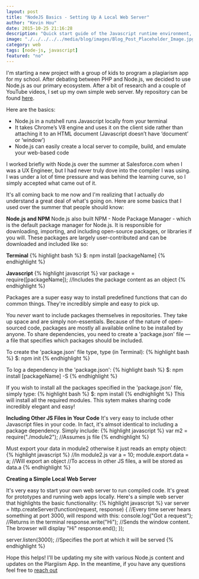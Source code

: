 ```yaml
---
layout: post
title: "NodeJS Basics - Setting Up A Local Web Server"
author: "Kevin Hou"
date: 2015-10-25 21:16:28
description: "Quick start guide of the Javascript runtime environment, Node.js, and its basic functionalities."
image: "./../../../../media/blog/images/Blog_Post_Placeholder_Image.jpg"
category: web
tags: [node-js, javascript]
featured: "no"
---
```

I'm starting a new project with a group of kids to program a plagiarism app for my school. After debating between PHP and Node.js, we decided to use Node.js as our primary ecosystem. After a bit of research and a couple of YouTube videos, I set up my own simple web server. My repository can be found <a href="https://github.com/khou22/NodeJSPractice">here</a>.

Here are the basics:
<ul>
  <li>Node.js in a nutshell runs Javascript locally from your terminal</li>
  <li>It takes Chrome’s V8 engine and uses it on the client side rather than attaching it to an HTML document (Javascript doesn’t have ‘document’ or ‘window’)</li>
  <li>Node.js can easily create a local server to compile, build, and emulate your web-based code</li>
</ul>

I worked briefly with Node.js over the summer at Salesforce.com when I was a UX Engineer, but I had never truly dove into the compiler I was using. I was under a lot of time pressure and was behind the learning curve, so I simply accepted what came out of it.

It's all coming back to me now and I'm realizing that I actually <i>do</i> understand a great deal of what's going on. Here are some basics that I used over the summer that people should know:

<b>Node.js and NPM</b>
Node.js also built NPM - Node Package Manager - which is the default package manager for Node.js. It is responsible for downloading, importing, and including open-source packages, or libraries if you will. These packages are largely user-contributed and can be downloaded and included like so:

<b>Terminal</b>
{% highlight bash %}
$: npm install [packageName]
{% endhighlight %}

<b>Javascript</b>
{% highlight javascript %}
var package = require([packageName]); //Includes the package content as an object
{% endhighlight %}

Packages are a super easy way to install predefined functions that can do common things. They're incredibly simple and easy to pick up.

You <i>never</i> want to include packages themselves in repositories. They take up space and are simply non-essentials. Because of the nature of open-sourced code, packages are mostly all available online to be installed by anyone. To share dependencies, you need to create a 'package.json' file — a file that specifies which packages should be included.

To create the 'package.json' file type, type (in Terminal):
{% highlight bash %}
$: npm init
{% endhighlight %}

To log a dependency in the 'package.json':
{% highlight bash %}
$: npm install [packageName] -S
{% endhighlight %}

If you wish to install all the packages specified in the 'package.json' file, simply type:
{% highlight bash %}
$: npm install
{% endhighlight %}
This will install all the required modules. This sytem makes sharing code incredibly elegant and easy!

<b>Including Other JS Files in Your Code</b>
It's very easy to include other Javascript files in your code. In fact, it's almsot identical to including a package dependency. Simply include:
{% highlight javascript %}
var m2 = require("./module2"); //Assumes js file
{% endhighlight %}

Must export your data in module2 otherwise it just reads an empty object:
{% highlight javascript %}
//In module2.js
var a = 10;
module.export.data = a; //Will export an object
//To access in other JS files, a will be stored as data.a
{% endhighlight %}

<b>Creating a Simple Local Web Server</b>

It's very easy to start your own web server to run compiled code. It's great for prototypes and running web apps locally. Here's a simple web server that highlights the basic functionality:
{% highlight javascript %}
var server = http.createServer(function(request, response) {
  //Every time server hears something at port 3000, will respond with this:
  console.log("Got a request"); //Returns in the terminal
  response.write("Hi"); //Sends the window content. The browser will display "Hi"
  response.end();
});

server.listen(3000); //Specifies the port at which it will be served
{% endhighlight %}

Hope this helps! I'll be updating my site with various Node.js content and updates on the Plargiism App. In the meantime, if you have any questions feel free to <a href="mailto:kevin.ch.hou@gmail.com">reach out</a>
